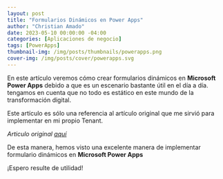 ```yaml
---
layout: post
title: "Formularios Dinámicos en Power Apps"
author: "Christian Amado"
date: 2023-05-10 00:00:00 -04:00
categories: [Aplicaciones de negocio]
tags: [PowerApps]
thumbnail-img: /img/posts/thumbnails/powerapps.png
cover-img: /img/posts/cover/powerapps.svg
---
```


En este artículo veremos cómo crear formularios dinámicos en **Microsoft Power Apps** debido a que es un escenario bastante útil en el día a día. tengamos en cuenta que no todo es estático en este mundo de la transformación digital.

Este artículo es sólo una referencia al artículo original que me sirvió para implementar en mi propio Tenant.

<!--more-->

*Articulo original [aquí](https://powerusers.microsoft.com/t5/Power-Apps-Community-Blog/Build-a-Dynamic-Form-in-Power-Apps/ba-p/1440257)*

De esta manera, hemos visto una excelente manera de implementar formulario dinámicos en **Microsoft Power Apps**

¡Espero resulte de utilidad!
